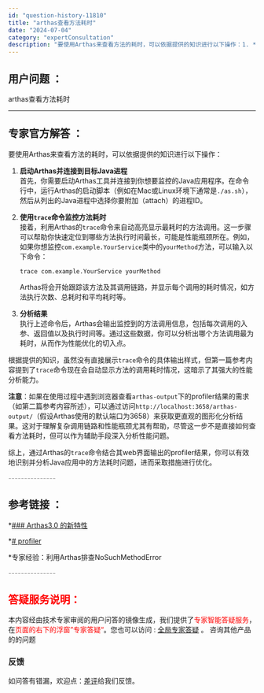 ```yaml
---
id: "question-history-11810"
title: "arthas查看方法耗时"
date: "2024-07-04"
category: "expertConsultation"
description: "要使用Arthas来查看方法的耗时，可以依据提供的知识进行以下操作：1. **启动Arthas并连接到目标Java进程**     首先，你需要启动Arthas工具并连接到你想要监控的Java应用程序。在命令行中，运行Arthas的启动脚本（例如在Mac或Linux环境下通常是`./as.sh`），"
---
```


## 用户问题 ： 
 arthas查看方法耗时  

---------------
## 专家官方解答 ：

要使用Arthas来查看方法的耗时，可以依据提供的知识进行以下操作：

1. **启动Arthas并连接到目标Java进程**  
   首先，你需要启动Arthas工具并连接到你想要监控的Java应用程序。在命令行中，运行Arthas的启动脚本（例如在Mac或Linux环境下通常是`./as.sh`），然后从列出的Java进程中选择你要附加（attach）的进程ID。

2. **使用`trace`命令监控方法耗时**  
   接着，利用Arthas的`trace`命令来自动高亮显示最耗时的方法调用。这一步骤可以帮助你快速定位到哪些方法执行时间最长，可能是性能瓶颈所在。例如，如果你想监控`com.example.YourService`类中的`yourMethod`方法，可以输入以下命令：
   ```
   trace com.example.YourService yourMethod
   ```
   Arthas将会开始跟踪该方法及其调用链路，并显示每个调用的耗时情况，如方法执行次数、总耗时和平均耗时等。

3. **分析结果**  
   执行上述命令后，Arthas会输出监控到的方法调用信息，包括每次调用的入参、返回值以及执行时间等。通过这些数据，你可以分析出哪个方法调用最为耗时，从而作为性能优化的切入点。

根据提供的知识，虽然没有直接展示`trace`命令的具体输出样式，但第一篇参考内容提到了`trace`命令现在会自动显示方法的调用耗时情况，这暗示了其强大的性能分析能力。

**注意**：如果在使用过程中遇到浏览器查看`arthas-output`下的profiler结果的需求（如第二篇参考内容所述），可以通过访问`http://localhost:3658/arthas-output/`（假设Arthas使用的默认端口为3658）来获取更直观的图形化分析结果。这对于理解复杂调用链路和性能瓶颈尤其有帮助，尽管这一步不是直接如何查看方法耗时，但可以作为辅助手段深入分析性能问题。

综上，通过Arthas的`trace`命令结合其web界面输出的profiler结果，你可以有效地识别并分析Java应用中的方法耗时问题，进而采取措施进行优化。


<font color="#949494">---------------</font> 


## 参考链接 ：

*[### Arthas3.0 的新特性](https://github.com/alibaba/arthas/tree/master/site/docs/doc/arthas3.md)
 
 *[# profiler](https://github.com/alibaba/arthas/tree/master/site/docs/doc/profiler.md)
 
 *专家经验：利用Arthas排查NoSuchMethodError 


 <font color="#949494">---------------</font> 
 


## <font color="#FF0000">答疑服务说明：</font> 

本内容经由技术专家审阅的用户问答的镜像生成，我们提供了<font color="#FF0000">专家智能答疑服务</font>，在<font color="#FF0000">页面的右下的浮窗”专家答疑“</font>。您也可以访问 : [全局专家答疑](https://answer.opensource.alibaba.com/docs/intro) 。 咨询其他产品的的问题

### 反馈
如问答有错漏，欢迎点：[差评](https://ai.nacos.io/user/feedbackByEnhancerGradePOJOID?enhancerGradePOJOId=16057)给我们反馈。
